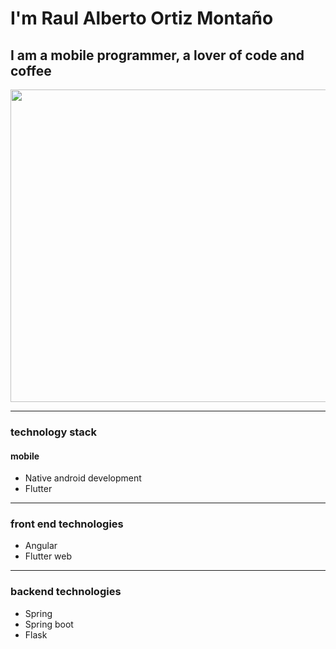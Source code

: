 # I'm Raul Alberto Ortiz Montaño




## I am a mobile programmer, a lover of code and coffee

<img src="https://media.giphy.com/media/bi6RQ5x3tqoSI/giphy.gif" width="1600" height="500" />

- - -


### technology stack
#### mobile
* Native android development
* Flutter
- - -

### front end technologies
* Angular
* Flutter web
- - -

### backend technologies
* Spring
* Spring boot
* Flask 

